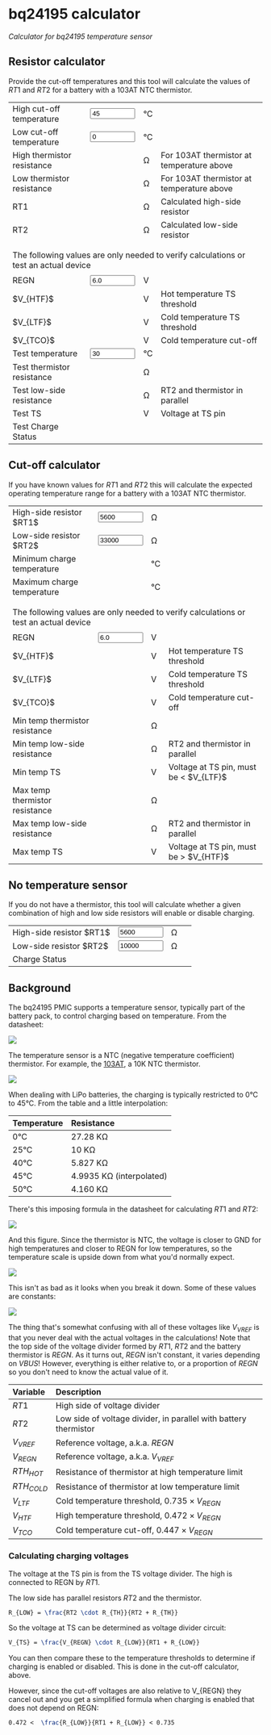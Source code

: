 # bq24195 calculator

*Calculator for bq24195 temperature sensor*


## Resistor calculator

Provide the cut-off temperatures and this tool will calculate the values of $RT1$ and $RT2$
for a battery with a 103AT NTC thermistor.

<div id="res">

<table>
    <tbody>
        <tr>
            <td>High cut-off temperature</td>
            <td><input type="text" id="resCalcHigh" size="8" value="45" /></td>
            <td>&deg;C</td>
            <td>&nbsp;</td>
        </tr>
        <tr>
            <td>Low cut-off temperature</td>
            <td><input type="text" id="resCalcLow" size="8" value="0" /></td>
            <td>&deg;C</td>
            <td>&nbsp;</td>
        </tr>
        <tr>
            <td>High thermistor resistance</td>
            <td><span data-key="rthhot"></span></td>
            <td>&ohm;</td>
            <td>For 103AT thermistor at temperature above</td>
        </tr>
        <tr>
            <td>Low thermistor resistance</td>
            <td><span data-key="rthcold"></span></td>
            <td>&ohm;</td>
            <td>For 103AT thermistor at temperature above</td>
        </tr>
        <tr>
            <td>RT1</td>
            <td><span data-key="rt1"></span></td>
            <td>&ohm;</td>
            <td>Calculated high-side resistor</td>
        </tr>
        <tr>
            <td>RT2</td>
            <td><span data-key="rt2"></span></td>
            <td>&ohm;</td>
            <td>Calculated low-side resistor</td>
        </tr>
        <tr>
            <td colspan="4" style="padding-top: 16px; padding-bottom: 8px;">The following values are only needed to verify calculations or test an actual device</td>
        </tr>
        <tr>
            <td>REGN</td>
            <td><input type="text" id="resRegn" size="8" value="6.0" /></td>
            <td>V</td>
            <td>&nbsp;</td>
        </tr>
        <tr>
            <td>$V_{HTF}$</td>
            <td><span data-key="vhtf"></span></td>
            <td>V</td>
            <td>Hot temperature TS threshold</td>
        </tr>
        <tr>
            <td>$V_{LTF}$</td>
            <td><span data-key="vltf"></span></td>
            <td>V</td>
            <td>Cold temperature TS threshold</td>
        </tr>
        <tr>
            <td>$V_{TCO}$</td>
            <td><span data-key="vtco"></span></td>
            <td>V</td>
            <td>Cold temperature cut-off</td>
        </tr>
        <tr>
            <td>Test temperature</td>
            <td><input type="text" id="resTestTemperature" size="8" value="30" /></td>
            <td>&deg;C</td>
            <td>&nbsp;</td>
        </tr>
        <tr>
            <td>Test thermistor resistance</td>
            <td><span data-key="resTestResistance"></span></td>
            <td>&ohm;</td>
            <td>&nbsp;</td>
        </tr>
        <tr>
            <td>Test low-side resistance</td>
            <td><span data-key="resTestLow"></span></td>
            <td>&ohm;</td>
            <td>RT2 and thermistor in parallel</td>
        </tr>
        <tr>
            <td>Test TS</td>
            <td><span data-key="resTestVoltage"></span></td>
            <td>V</td>
            <td>Voltage at TS pin</td>
        </tr>
        <tr>
            <td>Test Charge Status</td>
            <td colspan="3"><span data-key="resTestStatus"></span></td>
        </tr>
    </tbody>
</table>


</div>

## Cut-off calculator

<div id="cutOff">

If you have known values for $RT1$ and $RT2$ this will calculate the expected operating temperature range
for a battery with a 103AT NTC thermistor.

<table>
    <tbody>
        <tr>
            <td>High-side resistor $RT1$</td>
            <td><input type="text" id="cutOffHigh" size="8" value="5600" /></td>
            <td>&ohm;</td>
            <td>&nbsp;</td>
        </tr>
        <tr>
            <td>Low-side resistor $RT2$</td>
            <td><input type="text" id="cutOffLow" size="8" value="33000" /></td>
            <td>&ohm;</td>
            <td>&nbsp;</td>
        </tr>
        <tr>
            <td>Minimum charge temperature</td>
            <td><span data-key="minTemp"></span></td>
            <td>&deg;C</td>
            <td>&nbsp;</td>
        </tr>
        <tr>
            <td>Maximum charge temperature</td>
            <td><span data-key="maxTemp"></span></td>
            <td>&deg;C</td>
            <td>&nbsp;</td>
        </tr>
        <tr>
            <td colspan="4" style="padding-top: 16px; padding-bottom: 8px;">The following values are only needed to verify calculations or test an actual device</td>
        </tr>
        <tr>
            <td>REGN</td>
            <td><input type="text" id="cutOffRegn" size="8" value="6.0" /></td>
            <td>V</td>
            <td>&nbsp;</td>
        </tr>
        <tr>
            <td>$V_{HTF}$</td>
            <td><span data-key="vhtf"></span></td>
            <td>V</td>
            <td>Hot temperature TS threshold</td>
        </tr>
        <tr>
            <td>$V_{LTF}$</td>
            <td><span data-key="vltf"></span></td>
            <td>V</td>
            <td>Cold temperature TS threshold</td>
        </tr>
        <tr>
            <td>$V_{TCO}$</td>
            <td><span data-key="vtco"></span></td>
            <td>V</td>
            <td>Cold temperature cut-off</td>
        </tr>
        <tr>
            <td>Min temp thermistor resistance</td>
            <td><span data-key="min.resTestResistance"></span></td>
            <td>&ohm;</td>
            <td>&nbsp;</td>
        </tr>
        <tr>
            <td>Min temp low-side resistance</td>
            <td><span data-key="min.resTestLow"></span></td>
            <td>&ohm;</td>
            <td>RT2 and thermistor in parallel</td>
        </tr>
        <tr>
            <td>Min temp TS</td>
            <td><span data-key="min.resTestVoltage"></span></td>
            <td>V</td>
            <td>Voltage at TS pin, must be < $V_{LTF}$</td>
        </tr>
        <tr>
            <td>Max temp thermistor resistance</td>
            <td><span data-key="max.resTestResistance"></span></td>
            <td>&ohm;</td>
            <td>&nbsp;</td>
        </tr>
        <tr>
            <td>Max temp low-side resistance</td>
            <td><span data-key="max.resTestLow"></span></td>
            <td>&ohm;</td>
            <td>RT2 and thermistor in parallel</td>
        </tr>
        <tr>
            <td>Max temp TS</td>
            <td><span data-key="max.resTestVoltage"></span></td>
            <td>V</td>
            <td>Voltage at TS pin, must be > $V_{HTF}$</td>
        </tr>
    </tbody>
</table>

</div>

## No temperature sensor

If you do not have a thermistor, this tool will calculate whether a given combination of high and 
low side resistors will enable or disable charging.

<div id="noTemp">

<table>
    <tbody>
        <tr>
            <td>High-side resistor $RT1$</td>
            <td><input type="text" id="noTempHigh" size="8" value="5600" /></td>
            <td>&ohm;</td>
            <td>&nbsp;</td>
        </tr>
        <tr>
            <td>Low-side resistor $RT2$</td>
            <td><input type="text" id="noTempLow" size="8" value="10000" /></td>
            <td>&ohm;</td>
            <td>&nbsp;</td>
        </tr>
        <tr>
            <td>Charge Status</td>
            <td colspan="3"><span data-key="noTempStatus"></span></td>
        </tr>
    </tbody>
</table>


</div>

## Background

The bq24195 PMIC supports a temperature sensor, typically part of the battery pack, to control charging based on temperature. From the datasheet:

![](images/ts-network.png)

The temperature sensor is a NTC (negative temperature coefficient) thermistor. For example, the [103AT](https://www.digikey.com/en/products/detail/semitec-usa-corp/103AT-2/16579059), a 10K NTC thermistor. 

![](images/thermistor.png)

When dealing with LiPo batteries, the charging is typically restricted to 0°C to 45°C. From the table and a little interpolation:

| Temperature | Resistance |
| :--- | :--- |
| 0&deg;C | 27.28 K&ohm; |
| 25&deg;C | 10 K&ohm; |
| 40&deg;C | 5.827 K&ohm; |
| 45&deg;C | 4.9935 K&ohm; (interpolated) |
| 50&deg;C | 4.160 K&ohm; |

There's this imposing formula in the datasheet for calculating $RT1$ and $RT2$:

![](images/formula.png)

And this figure. Since the thermistor is NTC, the voltage is closer to GND for high temperatures and closer to REGN for low temperatures, so the temperature scale is upside down from what you'd normally expect.

![](images/fig13.png)

This isn't as bad as it looks when you break it down. Some of these values are constants:

![](images/constants.png)

The thing that's somewhat confusing with all of these voltages like $V_{VREF}$ is that you never deal with the actual voltages in the calculations! Note that the top side of the voltage divider formed by $RT1$, $RT2$ and the battery thermistor is $REGN$. As it turns out, $REGN$ isn't constant, it varies depending on $VBUS$! However, everything is either relative to, or a proportion of $REGN$ so you don't need to know the actual value of it.

| Variable | Description |
| :---  | :--- |
| $RT1$ | High side of voltage divider |
| $RT2$ | Low side of voltage divider, in parallel with battery thermistor |
| $V_{VREF}$ | Reference voltage, a.k.a. $REGN$ |
| $V_{REGN}$ | Reference voltage, a.k.a. $V_{VREF}$ |
| $RTH_{HOT}$ | Resistance of thermistor at high temperature limit |
| $RTH_{COLD}$ | Resistance of thermistor at low temperature limit |
| $V_{LTF}$ | Cold temperature threshold, $0.735 \times V_{REGN}$ |
| $V_{HTF}$ | High temperature threshold, $0.472 \times V_{REGN}$ |
| $V_{TCO}$ | Cold temperature cut-off, $0.447 \times V_{REGN}$ |

### Calculating charging voltages

The voltage at the TS pin is from the TS voltage divider. The high is connected to REGN by $RT1$.

The low side has parallel resistors $RT2$ and the thermistor.

```latex
R_{LOW} = \frac{RT2 \cdot R_{TH}}{RT2 + R_{TH}}
```

So the voltage at TS can be determined as voltage divider circuit:

```latex
V_{TS} = \frac{V_{REGN} \cdot R_{LOW}}{RT1 + R_{LOW}}
```

You can then compare these to the temperature thresholds to determine if charging is enabled or disabled. This is done in the cut-off calculator, above.

However, since the cut-off voltages are also relative to V_{REGN} they cancel out and you get a simplified formula when charging is enabled that does not depend on REGN:

```latex
0.472 <  \frac{R_{LOW}}{RT1 + R_{LOW}} < 0.735
```

